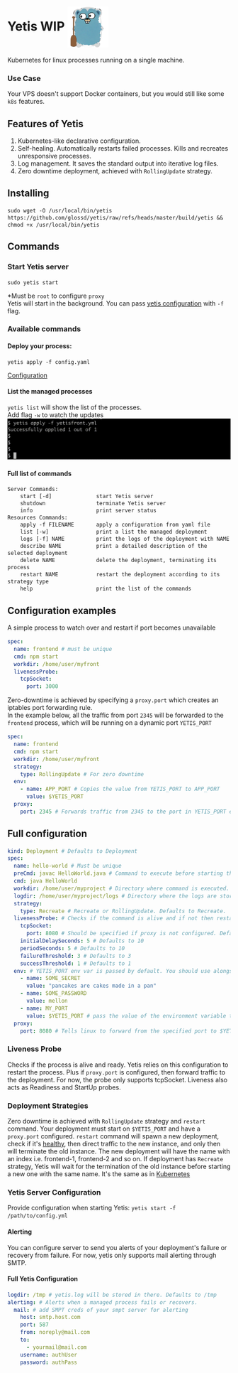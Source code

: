 # Yetis WIP <img src=".github/yetigopher.png" width="92" align="center" alt="i"/>
Kubernetes for linux processes running on a single machine.

### Use Case
Your VPS doesn't support Docker containers, but you would still like some `k8s` features.

## Features of Yetis
1. Kubernetes-like declarative configuration.
2. Self-healing. Automatically restarts failed processes. Kills and recreates unresponsive processes.
3. Log management. It saves the standard output into iterative log files.
4. Zero downtime deployment, achieved with `RollingUpdate` strategy.

## Installing
```shell
sudo wget -O /usr/local/bin/yetis https://github.com/glossd/yetis/raw/refs/heads/master/build/yetis && chmod +x /usr/local/bin/yetis 
```
## Commands
### Start Yetis server
```shell
sudo yetis start
```
*Must be `root` to configure `proxy`  
Yetis will start in the background. You can pass [yetis configuration](#yetis-server-configuration) with `-f` flag. 
### Available commands
#### Deploy your process:
```shell
yetis apply -f config.yaml
``` 
[Configuration](#Configuration-examples)  

#### List the managed processes
`yetis list` will show the list of the processes.    
Add flag `-w` to watch the updates
![](.github/yetis-list-w.gif)

#### Full list of commands
```
Server Commands:
	start [-d]              start Yetis server
	shutdown                terminate Yetis server
	info                    print server status
Resources Commands:
	apply -f FILENAME       apply a configuration from yaml file
	list [-w]               print a list the managed deployment
	logs [-f] NAME          print the logs of the deployment with NAME
	describe NAME           print a detailed description of the selected deployment
	delete NAME             delete the deployment, terminating its process
	restart NAME            restart the deployment according to its strategy type 
	help                    print the list of the commands
```

## Configuration examples
A simple process to watch over and restart if port becomes unavailable
```yaml
spec:
  name: frontend # must be unique
  cmd: npm start
  workdir: /home/user/myfront
  livenessProbe:
    tcpSocket:
      port: 3000
```
Zero-downtime is achieved by specifying a `proxy.port` which creates an iptables port forwarding rule.  
In the example below, all the traffic from port `2345` will be forwarded to the `frontend` process, which will be running on a dynamic port `YETIS_PORT`
```yaml
spec:
  name: frontend
  cmd: npm start
  workdir: /home/user/myfront
  strategy:
    type: RollingUpdate # For zero downtime
  env:
    - name: APP_PORT # Copies the value from YETIS_PORT to APP_PORT
      value: $YETIS_PORT
  proxy:
    port: 2345 # Forwards traffic from 2345 to the port in YETIS_PORT env var. 
```

## Full configuration
```yaml
kind: Deployment # Defaults to Deployment
spec:
  name: hello-world # Must be unique
  preCmd: javac HelloWorld.java # Command to execute before starting the process.  
  cmd: java HelloWorld
  workdir: /home/user/myproject # Directory where command is executed. Defaults to the path in 'apply -f'. 
  logdir: /home/user/myproject/logs # Directory where the logs are stored. Defaults to the path in 'apply -f'.
  strategy:
    type: Recreate # Recreate or RollingUpdate. Defaults to Recreate.
  livenessProbe: # Checks if the command is alive and if not then restarts it
    tcpSocket:
      port: 8080 # Should be specified if proxy is not configured. Defaults to $YETIS_PORT 
    initialDelaySeconds: 5 # Defaults to 10
    periodSeconds: 5 # Defaults to 10
    failureThreshold: 3 # Defaults to 3
    successThreshold: 1 # Defaults to 1
  env: # YETIS_PORT env var is passed by default. You should use alongside proxy config. 
    - name: SOME_SECRET
      value: "pancakes are cakes made in a pan"
    - name: SOME_PASSWORD
      value: mellon
    - name: MY_PORT
      value: $YETIS_PORT # pass the value of the environment variable to another one.
  proxy:
    port: 8080 # Tells linux to forward from the specified port to $YETIS_PORT, allowing zero downtime restarts.
```

### Liveness Probe
Checks if the process is alive and ready.  Yetis relies on this configuration to restart the process. Plus if `proxy.port` is configured, then forward traffic to the deployment. 
For now, the probe only supports tcpSocket. Liveness also acts as Readiness and StartUp probes.

### Deployment Strategies
Zero downtime is achieved with `RollingUpdate` strategy and `restart` command. Your deployment must start on `$YETIS_PORT` and have a `proxy.port` configured. `restart` command will spawn a new deployment, check if it's [healthy](#liveness-probe),
then direct traffic to the new instance, and only then will terminate the old instance. The new deployment will have the name with an index i.e. frontend-1, frontend-2 and so on.
If deployment has `Recreate` strategy, Yetis will wait for the termination of the old instance before starting a new one with the same name.
It's the same as in [Kubernetes](https://medium.com/@muppedaanvesh/rolling-update-recreate-deployment-strategies-in-kubernetes-️-327b59f27202)

### Yetis Server Configuration
Provide configuration when starting Yetis: `yetis start -f /path/to/config.yml`
#### Alerting
You can configure server to send you alerts of your deployment's failure or recovery from failure.
For now, yetis only supports mail alerting through SMTP.
#### Full Yetis Configuration 
```yaml
logdir: /tmp # yetis.log will be stored in there. Defaults to /tmp
alerting: # Alerts when a managed process fails or recovers.
  mail: # add SMPT creds of your smpt server for alerting
    host: smtp.host.com
    port: 587
    from: noreply@mail.com
    to:
      - yourmail@mail.com
    username: authUser
    password: authPass
```
